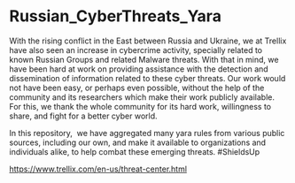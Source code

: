 # Russian_CyberThreats_Yara

With the rising conflict in the East between Russia and Ukraine, we at Trellix have also seen an increase in cybercrime activity, specially related to known Russian Groups and related Malware threats. With that in mind, we have been hard at work on providing assistance with the detection and dissemination of information related to these cyber threats. Our work would not have been easy, or perhaps even possible, without the help of the community and its researchers which make their work publicly available. For this, we thank the whole community for its hard work, willingness to share, and fight for a better cyber world.

In this repository,  we have aggregated many yara rules from various public sources, including our own, and make it available to organizations and individuals alike, to help combat these emerging threats. #ShieldsUp

https://www.trellix.com/en-us/threat-center.html
